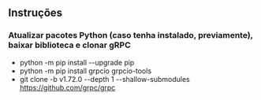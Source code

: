 ## Instruções
### Atualizar pacotes Python (caso tenha instalado, previamente), baixar biblioteca e clonar gRPC
- python -m pip install --upgrade pip  
- python -m pip install grpcio grpcio-tools  
- git clone -b v1.72.0 --depth 1 --shallow-submodules https://github.com/grpc/grpc
